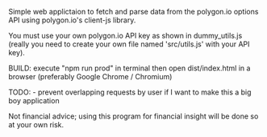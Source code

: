Simple web applictaion to fetch and parse data from the polygon.io options API using polygon.io's client-js library.

You must use your own polygon.io API key as shown in dummy_utils.js (really you need to create your own file named 'src/utils.js' with your API key).

BUILD: execute "npm run prod" in terminal then open dist/index.html in a browser (preferably Google Chrome / Chromium)

TODO:
    - prevent overlapping requests by user if I want to make this a big boy application

Not financial advice; using this program for financial insight will be done so at your own risk.